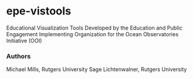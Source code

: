 epe-vistools
============

Educational Visualization Tools
Developed by the Education and Public Engagement Implementing Organization
for the Ocean Observatories Initiative (OOI)

### Authors ###
Michael Mills, Rutgers University
Sage Lichtenwalner, Rutgers University